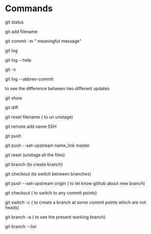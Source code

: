 # Commands

git status 

git add filename

git commit -m "  meaningful message"

git log

git log --help

git -n <n>

git log --abbrev-commit

to see the difference between two different updates

git show <commit ID1> <commit ID2>

git diff

git reset filename ( to un unstage)

git remote add name SSH

git push

git push --set-upstream name_link master

git reset (unstage all the files)



git branch <branch name>  (to create branch)

git checkout <branch name> (to switch between branches)

 git push --set-upstream origin <branch name> ( to let know github about new branch)

git checkout <commit ID> ( to switch to any commit points)

git switch -c <new branch name> ( to create a branch at some commit points which are not heads)

git branch -a ( to see the present working branch)

git branch --list
